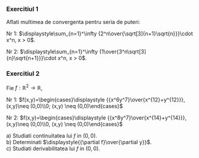### Exercitiul 1

Aflati multimea de convergenta pentru seria de puteri:

Nr 1: $\displaystyle\sum_{n=1}^\infty {2^n\over{\sqrt[3]{n+1}\sqrt{n}}}\cdot x^n, x > 0$.

Nr 2: $\displaystyle\sum_{n=1}^\infty {1\over{3^n\sqrt[3]{n}\sqrt{n+1}}}\cdot x^n, x > 0$.

### Exercitiul 2

Fie $f:\mathbb{R}^2\rightarrow\mathbb{R}$,

Nr 1: $f(x,y)=\begin{cases}\displaystyle {{x^6y^7}\over{x^{12}+y^{12}}}, (x,y)\neq (0,0)\\0; (x,y) \neq (0,0)\end{cases}$

Nr 2: $f(x,y)=\begin{cases}\displaystyle {{x^8y^7}\over{x^{14}+y^{14}}}, (x,y)\neq (0,0)\\0, (x,y) \neq (0,0)\end{cases}$

a) Studiati continuitatea lui $f$ in $(0,0)$.<br>
b) Determinati $\displaystyle{{\partial f}\over{\partial y}}$.<br>
c) Studiati derivabilitatea lui $f$ in $(0,0)$.
